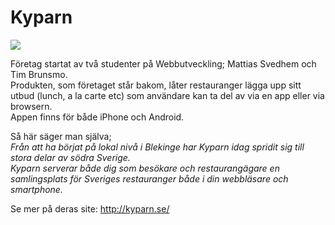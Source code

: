# Kyparn  
  
    
<img src="http://assets1.kyparn.se/assets/common_domain/kyparn-6960e8d598a227809f462c2c953a419b.png" />  

Företag startat av två studenter på Webbutveckling; Mattias Svedhem och Tim Brunsmo.  
Produkten, som företaget står bakom, låter restauranger lägga upp sitt utbud (lunch, a la carte etc) 
som användare kan ta del av via en app eller via browsern.  
Appen finns för både iPhone och Android.  

Så här säger man själva;  
_Från att ha börjat på lokal nivå i Blekinge har Kyparn idag spridit sig till stora delar av södra Sverige.  
Kyparn serverar både dig som besökare och restaurangägare en samlingsplats för Sveriges restauranger både i din 
webbläsare och smartphone._  



Se mer på deras site: http://kyparn.se/
